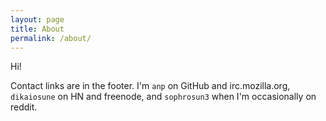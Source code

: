```yaml
---
layout: page
title: About
permalink: /about/
---
```


Hi!

Contact links are in the footer. I'm `anp` on GitHub and irc.mozilla.org, `dikaiosune` on HN and freenode, and `sophrosun3` when I'm occasionally on reddit.
